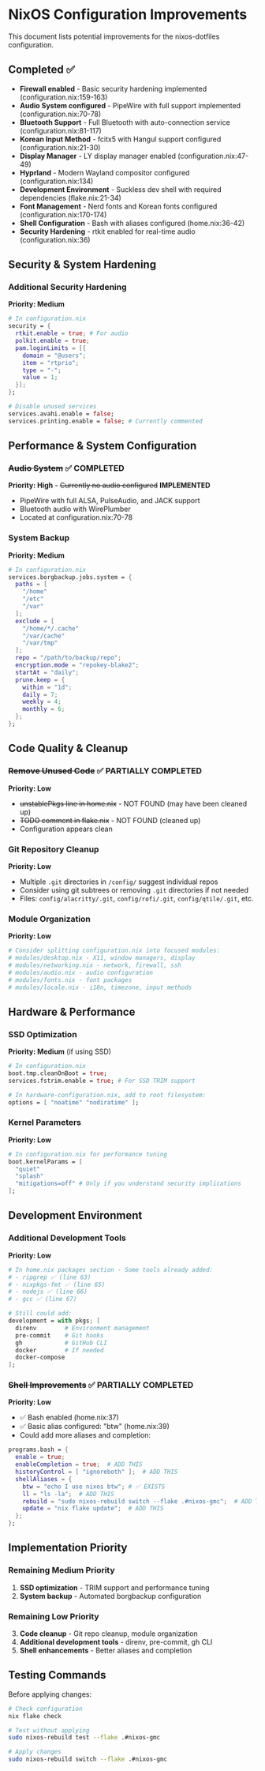 # NixOS Configuration Improvements

This document lists potential improvements for the nixos-dotfiles configuration.

## Completed ✅
- **Firewall enabled** - Basic security hardening implemented (configuration.nix:159-163)
- **Audio System configured** - PipeWire with full support implemented (configuration.nix:70-78)
- **Bluetooth Support** - Full Bluetooth with auto-connection service (configuration.nix:81-117)  
- **Korean Input Method** - fcitx5 with Hangul support configured (configuration.nix:21-30)
- **Display Manager** - LY display manager enabled (configuration.nix:47-49)
- **Hyprland** - Modern Wayland compositor configured (configuration.nix:134)
- **Development Environment** - Suckless dev shell with required dependencies (flake.nix:21-34)
- **Font Management** - Nerd fonts and Korean fonts configured (configuration.nix:170-174)
- **Shell Configuration** - Bash with aliases configured (home.nix:36-42)
- **Security Hardening** - rtkit enabled for real-time audio (configuration.nix:36)

## Security & System Hardening

### Additional Security Hardening
**Priority: Medium**
```nix
# In configuration.nix
security = {
  rtkit.enable = true; # For audio
  polkit.enable = true;
  pam.loginLimits = [{
    domain = "@users";
    item = "rtprio";
    type = "-";
    value = 1;
  }];
};

# Disable unused services
services.avahi.enable = false;
services.printing.enable = false; # Currently commented
```

## Performance & System Configuration

### ~~Audio System~~ ✅ COMPLETED
**Priority: High** - ~~Currently no audio configured~~ **IMPLEMENTED**
- PipeWire with full ALSA, PulseAudio, and JACK support
- Bluetooth audio with WirePlumber
- Located at configuration.nix:70-78

### System Backup
**Priority: Medium**
```nix
# In configuration.nix
services.borgbackup.jobs.system = {
  paths = [
    "/home"
    "/etc"
    "/var"
  ];
  exclude = [
    "/home/*/.cache"
    "/var/cache"
    "/var/tmp"
  ];
  repo = "/path/to/backup/repo";
  encryption.mode = "repokey-blake2";
  startAt = "daily";
  prune.keep = {
    within = "1d";
    daily = 7;
    weekly = 4;
    monthly = 6;
  };
};
```

## Code Quality & Cleanup

### ~~Remove Unused Code~~ ✅ PARTIALLY COMPLETED  
**Priority: Low**
- ~~unstablePkgs line in home.nix~~ - NOT FOUND (may have been cleaned up)
- ~~TODO comment in flake.nix~~ - NOT FOUND (cleaned up)
- Configuration appears clean

### Git Repository Cleanup
**Priority: Low**
- Multiple `.git` directories in `/config/` suggest individual repos
- Consider using git subtrees or removing `.git` directories if not needed
- Files: `config/alacritty/.git`, `config/rofi/.git`, `config/qtile/.git`, etc.

### Module Organization
**Priority: Low**
```nix
# Consider splitting configuration.nix into focused modules:
# modules/desktop.nix - X11, window managers, display
# modules/networking.nix - network, firewall, ssh
# modules/audio.nix - audio configuration
# modules/fonts.nix - font packages
# modules/locale.nix - i18n, timezone, input methods
```

## Hardware & Performance

### SSD Optimization
**Priority: Medium** (if using SSD)
```nix
# In configuration.nix
boot.tmp.cleanOnBoot = true;
services.fstrim.enable = true; # For SSD TRIM support

# In hardware-configuration.nix, add to root filesystem:
options = [ "noatime" "nodiratime" ];
```

### Kernel Parameters
**Priority: Low**
```nix
# In configuration.nix for performance tuning
boot.kernelParams = [
  "quiet"
  "splash"
  "mitigations=off" # Only if you understand security implications
];
```

## Development Environment

### Additional Development Tools
**Priority: Low**
```nix
# In home.nix packages section - Some tools already added:
# - ripgrep ✅ (line 63)
# - nixpkgs-fmt ✅ (line 65) 
# - nodejs ✅ (line 66)
# - gcc ✅ (line 67)

# Still could add:
development = with pkgs; [
  direnv        # Environment management
  pre-commit    # Git hooks  
  gh            # GitHub CLI
  docker        # If needed
  docker-compose
];
```

### ~~Shell Improvements~~ ✅ PARTIALLY COMPLETED
**Priority: Low**
- ✅ Bash enabled (home.nix:37)
- ✅ Basic alias configured: "btw" (home.nix:39) 
- Could add more aliases and completion:
```nix
programs.bash = {
  enable = true;
  enableCompletion = true;  # ADD THIS
  historyControl = [ "ignoreboth" ];  # ADD THIS
  shellAliases = {
    btw = "echo I use nixos btw"; # ✅ EXISTS
    ll = "ls -la";  # ADD THIS
    rebuild = "sudo nixos-rebuild switch --flake .#nixos-gmc";  # ADD THIS
    update = "nix flake update";  # ADD THIS
  };
};
```

## Implementation Priority

### Remaining Medium Priority  
1. **SSD optimization** - TRIM support and performance tuning
2. **System backup** - Automated borgbackup configuration

### Remaining Low Priority
3. **Code cleanup** - Git repo cleanup, module organization
4. **Additional development tools** - direnv, pre-commit, gh CLI
5. **Shell enhancements** - Better aliases and completion

## Testing Commands

Before applying changes:
```bash
# Check configuration
nix flake check

# Test without applying
sudo nixos-rebuild test --flake .#nixos-gmc

# Apply changes
sudo nixos-rebuild switch --flake .#nixos-gmc
```

